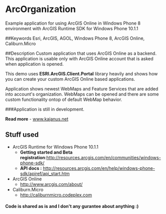 ArcOrganization
===============

Example application for using ArcGIS Online in Windows Phone 8 environment with ArcGIS Runtime SDK for Windows Phone 10.1.1

##Keywords
Esri, ArcGIS, AGOL, Windows Phone 8, ArcGIS Online, Caliburn.Micro

##Description
Custom application that uses ArcGIS Online as a backend. This application is usable only with ArcGIS Online account that is asked when application is opened.

This demo uses **ESRI.ArcGIS.Client.Portal** library heavily and shows how you can create your custom ArcGIS Online based applications.

Application shows newest WebMaps and Feature Services that are added into account's organization. WebMaps can be opened and there are some custom functionality ontop of default WebMap behavior.

###Application is still in development.

**Read more** - www.kajanus.net

## Stuff used

* ArcGIS Runtime for Windows Phone 10.1.1
	* **Getting started and Beta registration**:http://resources.arcgis.com/en/communities/windows-phone-sdk/
	* **API docs :** http://resources.arcgis.com/en/help/windows-phone-sdk/apiref/api_start.htm
* ArcGIS Online
	* http://www.arcgis.com/about/
* Caliburn.Micro
	* http://caliburnmicro.codeplex.com

#### Code is shared as is and I don't any gurantee about anything :)
